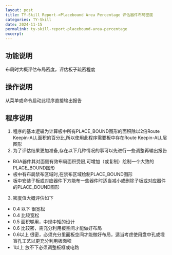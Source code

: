 ```yaml
---
layout: post
title: TY-Skill Report->Placebound Area Percentage 评估器件布局密度
categories: TY-Skill
date: 2024-11-15
permalink: ty-skill-report-placebound-area-percentage
excerpt: 
---
```


## 功能说明

布局时大概评估布局密度，评估板子疏密程度

## 操作说明

从菜单或命令启动此程序直接输出报告

## 程序说明

1. 程序的基本逻辑为计算板中所有PLACE_BOUND图形的面积除以2倍Route Keepin-ALL面积的百分比,所以使用此程序需要板中存在Route Keepin-ALL层图形
2. 为了评估结果更加准备,存在以下几种情况的事可以先进行一些调整再输出报告
  - BGA器件其对面侧有效布局面积受限,可增加（或复制）绘制一个大致的PLACE_BOUND图形
  - 板中有布局禁布区域时,在禁布区域绘制PLACE_BOUND图形
  - 板中安装子板或对应器件下方能布一些器件时适当减小或删除子板或对应器件的PLACE_BOUND图形
3. 密度值大概评估如下
  - 0.4 以下 很宽松
  - 0.4 比较宽松
  - 0.5 面积够用，中规中矩的设计
  - 0.6 比较密，需充分利用板空间才能做好布局
  - 0.6以上 很密，必须充分里面板空间才能做好布局，适当考虑使用盘中孔或埋盲孔工艺以更充分利用板面积
  - 1以上 放不下必须调整板框或电路